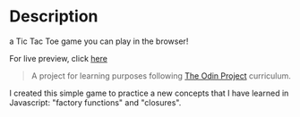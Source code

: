 # Description
a Tic Tac Toe game you can play in the browser!

For live preview, click [here](https://red1code.github.io/Tic-Tac-Toe/)

> A project for learning purposes following [The Odin Project](https://www.theodinproject.com/lessons/node-path-javascript-tic-tac-toe) curriculum.

I created this simple game to practice a new concepts that I have learned in Javascript: "factory functions" and "closures".

